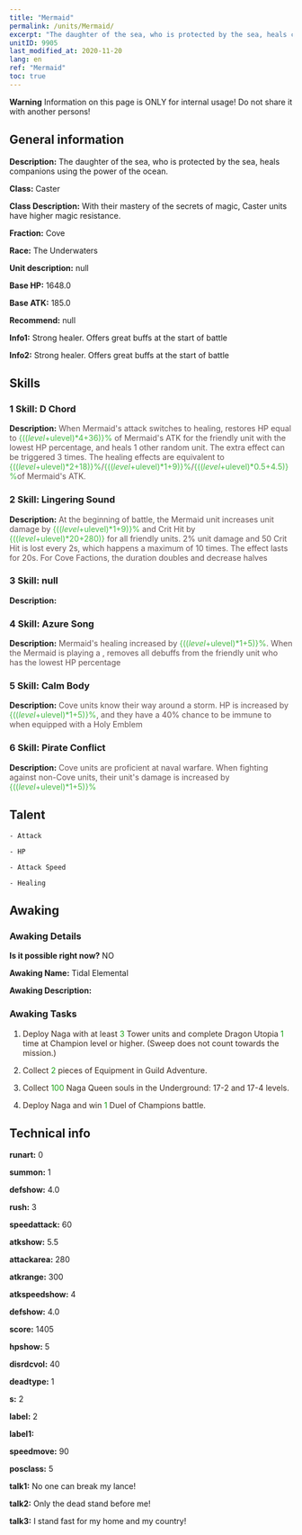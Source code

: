 ```yaml
---
title: "Mermaid"
permalink: /units/Mermaid/
excerpt: "The daughter of the sea, who is protected by the sea, heals companions using the power of the ocean."
unitID: 9905
last_modified_at: 2020-11-20
lang: en
ref: "Mermaid"
toc: true
---
```

**Warning** Information on this page is ONLY for internal usage! Do not share it with another persons!
## General information
 **Description:** The daughter of the sea, who is protected by the sea, heals companions using the power of the ocean.

 **Class:** Caster

 **Class Description:** With their mastery of the secrets of magic, Caster units have higher magic resistance.

 **Fraction:** Cove

 **Race:** The Underwaters

 **Unit description:** null

 **Base HP:** 1648.0

 **Base ATK:** 185.0

 **Recommend:** null

 **Info1:** Strong healer. Offers great buffs at the start of battle

 **Info2:** Strong healer. Offers great buffs at the start of battle

## Skills
### 1 Skill: D Chord
 **Description:** <span style="color: #645252">When Mermaid's attack switches to healing, restores HP equal to <span style="color: black"><span style="color: #48b946">{(($level+$ulevel)*4+36)}%<span style="color: black"><span style="color: #645252"> of Mermaid's ATK for the friendly unit with the lowest HP percentage, and heals 1 other random unit. The extra effect can be triggered 3 times. The healing effects are equivalent to <span style="color: black"><span style="color: #48b946">{(($level+$ulevel)*2+18)}%<span style="color: black"><span style="color: #645252">/<span style="color: black"><span style="color: #48b946">{(($level+$ulevel)*1+9)}%<span style="color: black"><span style="color: #645252">/<span style="color: black"><span style="color: #48b946">{(($level+$ulevel)*0.5+4.5)}%<span style="color: black"><span style="color: #645252">of Mermaid's ATK.<span style="color: black">

### 2 Skill: Lingering Sound
 **Description:** <span style="color: #645252">At the beginning of battle, the Mermaid unit increases unit damage by <span style="color: black"><span style="color: #48b946">{(($level+$ulevel)*1+9)}%<span style="color: black"><span style="color: #645252"> and Crit Hit by <span style="color: black"><span style="color: #48b946">{(($level+$ulevel)*20+280)}<span style="color: black"><span style="color: #645252"> for all friendly units. 2% unit damage and 50 Crit Hit is lost every 2s, which happens a maximum of 10 times. The effect lasts for 20s. For Cove Factions, the duration doubles and decrease halves<span style="color: black">

### 3 Skill: null
 **Description:** 

### 4 Skill: Azure Song
 **Description:** <span style="color: #645252">Mermaid's healing increased by <span style="color: black"><span style="color: #48b946">{(($level+$ulevel)*1+5)}%<span style="color: black"><span style="color: #645252">. When the Mermaid is playing a <D Chord>, removes all debuffs from the friendly unit who has the lowest HP percentage<span style="color: black">

### 5 Skill: Calm Body
 **Description:** <span style="color: #645252">Cove units know their way around a storm. HP is increased by <span style="color: black"><span style="color: #48b946">{(($level+$ulevel)*1+5)}%<span style="color: black"><span style="color: #645252">, and they have a 40% chance to be immune to <stun> when equipped with a Holy Emblem<span style="color: black">

### 6 Skill: Pirate Conflict
 **Description:** <span style="color: #645252">Cove units are proficient at naval warfare. When fighting against non-Cove units, their unit's damage is increased by <span style="color: black"><span style="color: #48b946">{(($level+$ulevel)*1+5)}%<span style="color: black"><span style="color: #645252"><span style="color: black">

## Talent

    - Attack

    - HP

    - Attack Speed

    - Healing

## Awaking
### Awaking Details
 **Is it possible right now?** NO

 **Awaking Name:** Tidal Elemental

 **Awaking Description:** 

### Awaking Tasks
 1. <span style="color: #3c2a1e">Deploy Naga with at least <span style="color: black"><span style="color: #1ca216">3<span style="color: black"><span style="color: #3c2a1e"> Tower units and complete Dragon Utopia <span style="color: black"><span style="color: #1ca216">1<span style="color: black"><span style="color: #3c2a1e"> time at Champion level or higher. (Sweep does not count towards the mission.)<span style="color: black">

 2. <span style="color: #3c2a1e">Collect <span style="color: black"><span style="color: #1ca216">2<span style="color: black"><span style="color: #3c2a1e"> pieces of Equipment in Guild Adventure.<span style="color: black">

 3. <span style="color: #3c2a1e">Collect <span style="color: black"><span style="color: #1ca216">100<span style="color: black"><span style="color: #3c2a1e"> Naga Queen souls in the Underground: 17-2 and 17-4 levels.<span style="color: black">

 4. <span style="color: #3c2a1e">Deploy Naga and win <span style="color: black"><span style="color: #1ca216">1<span style="color: black"><span style="color: #3c2a1e"> Duel of Champions battle.<span style="color: black">

## Technical info
 **runart:** 0

 **summon:** 1

 **defshow:** 4.0

 **rush:** 3

 **speedattack:** 60

 **atkshow:** 5.5

 **attackarea:** 280

 **atkrange:** 300

 **atkspeedshow:** 4

 **defshow:** 4.0

 **score:** 1405

 **hpshow:** 5

 **disrdcvol:** 40

 **deadtype:** 1

 **s:** 2

 **label:** 2

 **label1:** 

 **speedmove:** 90

 **posclass:** 5

 **talk1:** No one can break my lance!

 **talk2:** Only the dead stand before me!

 **talk3:** I stand fast for my home and my country!


